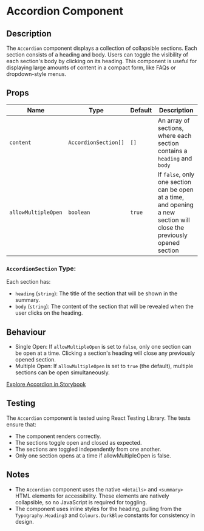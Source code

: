 # Accordion Component

## Description

The `Accordion` component displays a collection of collapsible sections. Each section consists of a heading and body. Users can toggle the visibility of each section's body by clicking on its heading. This component is useful for displaying large amounts of content in a compact form, like FAQs or dropdown-style menus.

## Props

| Name                | Type                 | Default | Description                                                                                                            |
| ------------------- | -------------------- | ------- | ---------------------------------------------------------------------------------------------------------------------- |
| `content`           | `AccordionSection[]` | `[]`    | An array of sections, where each section contains a `heading` and `body`                                               |
| `allowMultipleOpen` | `boolean`            | `true`  | If `false`, only one section can be open at a time, and opening a new section will close the previously opened section |

### `AccordionSection` Type:

Each section has:

- `heading` (`string`): The title of the section that will be shown in the summary.
- `body` (`string`): The content of the section that will be revealed when the user clicks on the heading.

## Behaviour

- Single Open: If `allowMultipleOpen` is set to `false`, only one section can be open at a time. Clicking a section's heading will close any previously opened section.
- Multiple Open: If `allowMultipleOpen` is set to `true` (the default), multiple sections can be open simultaneously.

[Explore Accordion in Storybook](http://localhost:6006/?path=/story/library-accordion-accordion--default&globals=viewport:largeMobile)

## Testing

The `Accordion` component is tested using React Testing Library. The tests ensure that:

- The component renders correctly.
- The sections toggle open and closed as expected.
- The sections are toggled independently from one another.
- Only one section opens at a time if allowMultipleOpen is false.

## Notes

- The `Accordion` component uses the native `<details>` and `<summary>` HTML elements for accessibility. These elements are natively collapsible, so no JavaScript is required for toggling.
- The component uses inline styles for the heading, pulling from the `Typography.Heading3` and `Colours.DarkBlue` constants for consistency in design.
